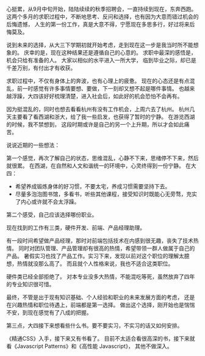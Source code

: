 心挺累，从9月中旬开始，陆陆续续的秋季招聘会，一直持续到现在，东奔西跑。
这两个多月的求职过程中，不断地思考、反问和选择，也有因为大意而错过机会的后悔遗憾，
人生的第一份工作，真是大意不得，宁愿现在多思多行，好过将来后悔莫及。

说到未来的选择，从大三下学期初就开始考虑，走到现在这一步是我当时所不能想象的。
庆幸的是，现在这种结果还是遵循自己的心意的。
求职中最深的感悟是，机会只给有准备的人。
大家以相似的水平进入一所大学，
临到毕业之际，却已是千差万别，有付出才有收获。

求职过程中，不仅有身体上的奔波，也有心理上的疲惫。
现在的心态还是有点混乱，前一时感觉有许多事情要想、要做，下一刻却又想不起是哪件事情。
也越来越浮躁，大四该好好梳理清楚，进入社会后，如此好的机会恐怕不会再有。

因为挺混乱的，同时也想去看看杭州有没有工作机会，上周六去了杭州。
杭州几天主要看了看西湖和浙大，给了我一些启发，也获得了暂时的宁静。
在游览西湖的时候，我不禁想到，
这段时期或许是自己的另一个上升期，所以才会如此痛苦。

说说近期的一些想法：

第一个感觉，再次了解自己的状态，思维混乱，心静不下来，思绪停不下来，然后就很累。
在西湖，在自然和人文和谐统一的环境中，心灵终得到一份宁静。
在大四：

- 希望养成锻炼身体的好习惯，不要太宅，养成习惯需要坚持下去。
- 尽量多泡泡图书馆，多看书，听些其他课程，接受知识时既能心无旁骛，充实了内心或许就不会太浮躁。

第二个感受，自己应该选择哪份职业。

现在找到的工作有三类，硬件开发、前端、产品经理助理。

有一段时间希望做产品经理，那时对前端包括技术在内感到很无趣，丧失了技术热情。
同时对团队管理、产品管理却有很高的热情，希望带领一群人做属于自己的产品。
暑假实习也找了产品工作。实习下来，发现以前对这个职位的理解太臆想，热情就没那么高了。
而且就个人性格来说，我也不适合这类职位。

硬件类已经全部拒绝了。
对本专业没多大热情，不能混吃等死，虽然放弃了四年的专业知识很可惜。

最终，不管是出于现有知识基础、个人经验和职业的未来发展方面的考虑，
还是在兴趣热情和职位待遇上，前端都是第一选择。
做出这个选择，刚开始也是惴惴不安，到现在感觉有了八成的把握。

第三点，大四接下来想看些什么书。要不要实习，不实习的话又如何安排。

《精通CSS》入手，接下来又有书看了。
目前不太适合看很高深的书，接下来就看《Javascript Patterns》和《高性能 Javascript》，
其他不做深入。